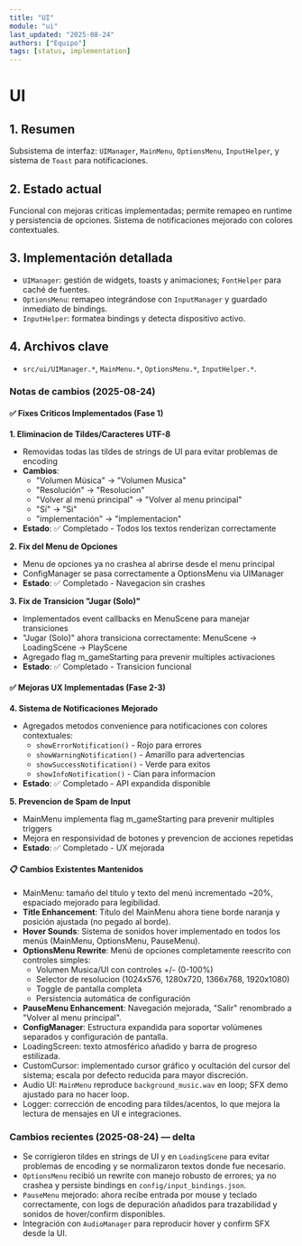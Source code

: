 ```yaml
---
title: "UI"
module: "ui"
last_updated: "2025-08-24"
authors: ["Equipo"]
tags: [status, implementation]
---
```


# UI

## 1. Resumen
Subsistema de interfaz: `UIManager`, `MainMenu`, `OptionsMenu`, `InputHelper`, y sistema de `Toast` para notificaciones.

## 2. Estado actual
Funcional con mejoras criticas implementadas; permite remapeo en runtime y persistencia de opciones. Sistema de notificaciones mejorado con colores contextuales.

## 3. Implementación detallada
- `UIManager`: gestión de widgets, toasts y animaciones; `FontHelper` para caché de fuentes.
- `OptionsMenu`: remapeo integrándose con `InputManager` y guardado inmediato de bindings.
- `InputHelper`: formatea bindings y detecta dispositivo activo.

## 4. Archivos clave
- `src/ui/UIManager.*`, `MainMenu.*`, `OptionsMenu.*`, `InputHelper.*`.

### Notas de cambios (2025-08-24)
#### **✅ Fixes Criticos Implementados (Fase 1)**

**1. Eliminacion de Tildes/Caracteres UTF-8**
- Removidas todas las tildes de strings de UI para evitar problemas de encoding
- **Cambios**: 
  - "Volumen Música" → "Volumen Musica"
  - "Resolución" → "Resolucion" 
  - "Volver al menú principal" → "Volver al menu principal"
  - "Sí" → "Si"
  - "implementación" → "implementacion"
- **Estado**: ✅ Completado - Todos los textos renderizan correctamente

**2. Fix del Menu de Opciones**
- Menu de opciones ya no crashea al abrirse desde el menu principal
- ConfigManager se pasa correctamente a OptionsMenu via UIManager
- **Estado**: ✅ Completado - Navegacion sin crashes

**3. Fix de Transicion "Jugar (Solo)"**  
- Implementados event callbacks en MenuScene para manejar transiciones
- "Jugar (Solo)" ahora transiciona correctamente: MenuScene → LoadingScene → PlayScene
- Agregado flag m_gameStarting para prevenir multiples activaciones
- **Estado**: ✅ Completado - Transicion funcional

#### **✅ Mejoras UX Implementadas (Fase 2-3)**

**4. Sistema de Notificaciones Mejorado**
- Agregados metodos convenience para notificaciones con colores contextuales:
  - `showErrorNotification()` - Rojo para errores
  - `showWarningNotification()` - Amarillo para advertencias  
  - `showSuccessNotification()` - Verde para exitos
  - `showInfoNotification()` - Cian para informacion
- **Estado**: ✅ Completado - API expandida disponible

**5. Prevencion de Spam de Input**
- MainMenu implementa flag m_gameStarting para prevenir multiples triggers
- Mejora en responsividad de botones y prevencion de acciones repetidas
- **Estado**: ✅ Completado - UX mejorada

#### **📋 Cambios Existentes Mantenidos**
- MainMenu: tamaño del título y texto del menú incrementado ~20%, espaciado mejorado para legibilidad.
- **Title Enhancement**: Título del MainMenu ahora tiene borde naranja y posición ajustada (no pegado al borde).
- **Hover Sounds**: Sistema de sonidos hover implementado en todos los menús (MainMenu, OptionsMenu, PauseMenu).
- **OptionsMenu Rewrite**: Menú de opciones completamente reescrito con controles simples:
  - Volumen Musica/UI con controles +/- (0-100%)
  - Selector de resolucion (1024x576, 1280x720, 1366x768, 1920x1080)
  - Toggle de pantalla completa
  - Persistencia automática de configuración
- **PauseMenu Enhancement**: Navegación mejorada, "Salir" renombrado a "Volver al menu principal".
- **ConfigManager**: Estructura expandida para soportar volúmenes separados y configuración de pantalla.
- LoadingScreen: texto atmosférico añadido y barra de progreso estilizada.
- CustomCursor: implementado cursor gráfico y ocultación del cursor del sistema; escala por defecto reducida para mayor discreción.
- Audio UI: `MainMenu` reproduce `background_music.wav` en loop; SFX demo ajustado para no hacer loop.
- Logger: corrección de encoding para tildes/acentos, lo que mejora la lectura de mensajes en UI e integraciones.

### Cambios recientes (2025-08-24) — delta

- Se corrigieron tildes en strings de UI y en `LoadingScene` para evitar problemas de encoding y se normalizaron textos donde fue necesario.
- `OptionsMenu` recibió un rewrite con manejo robusto de errores; ya no crashea y persiste bindings en `config/input_bindings.json`.
- `PauseMenu` mejorado: ahora recibe entrada por mouse y teclado correctamente, con logs de depuración añadidos para trazabilidad y sonidos de hover/confirm disponibles.
- Integración con `AudioManager` para reproducir hover y confirm SFX desde la UI.
